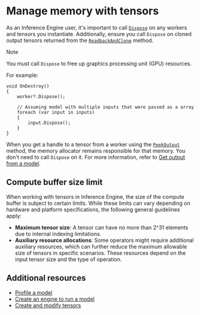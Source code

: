 # Manage memory with tensors

As an Inference Engine user, it's important to call [`Dispose`](xref:Unity.InferenceEngine.Worker.Dispose) on any workers and tensors you instantiate. Additionally, ensure you call `Dispose` on cloned output tensors returned from the [`ReadbackAndClone`](Unity.InferenceEngine.Tensor.ReadbackAndClone*) method.

> [!NOTE]
> You must call `Dispose` to free up graphics processing unit (GPU) resources.

For example:

```
void OnDestroy()
{
    worker?.Dispose();

    // Assuming model with multiple inputs that were passed as a array
    foreach (var input in inputs)
    {
        input.Dispose();
    }
}
```

When you get a handle to a tensor from a worker using the [`PeekOutput`](xref:Unity.InferenceEngine.Worker.PeekOutput*) method, the memory allocator remains responsible for that memory. You don't need to call `Dispose` on it. For more information, refer to [Get output from a model](get-the-output.md).

## Compute buffer size limit

When working with tensors in Inference Engine, the size of the compute buffer is subject to certain limits. While these limits can vary depending on hardware and platform specifications, the following general guidelines apply:

* **Maximum tensor size**: A tensor can have no more than 2^31 elements due to internal indexing limitations.
* **Auxiliary resource allocations**: Some operators might require additional auxiliary resources, which can further reduce the maximum allowable size of tensors in specific scenarios. These resources depend on the input tensor size and the type of operation.

## Additional resources

- [Profile a model](profile-a-model.md)
- [Create an engine to run a model](create-an-engine.md)
- [Create and modify tensors](do-basic-tensor-operations.md)
